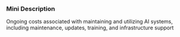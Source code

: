 ### Mini Description

Ongoing costs associated with maintaining and utilizing AI systems, including maintenance, updates, training, and infrastructure support
